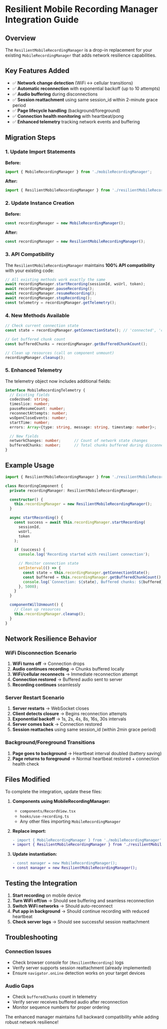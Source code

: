 # Resilient Mobile Recording Manager Integration Guide

## Overview
The `ResilientMobileRecordingManager` is a drop-in replacement for your existing `MobileRecordingManager` that adds network resilience capabilities.

## Key Features Added
- ✅ **Network change detection** (WiFi ↔ cellular transitions)
- ✅ **Automatic reconnection** with exponential backoff (up to 10 attempts)
- ✅ **Audio buffering** during disconnections
- ✅ **Session reattachment** using same session_id within 2-minute grace period
- ✅ **Page lifecycle handling** (background/foreground)
- ✅ **Connection health monitoring** with heartbeat/pong
- ✅ **Enhanced telemetry** tracking network events and buffering

## Migration Steps

### 1. Update Import Statements

**Before:**
```typescript
import { MobileRecordingManager } from './mobileRecordingManager';
```

**After:**
```typescript
import { ResilientMobileRecordingManager } from './resilientMobileRecordingManager';
```

### 2. Update Instance Creation

**Before:**
```typescript
const recordingManager = new MobileRecordingManager();
```

**After:**
```typescript
const recordingManager = new ResilientMobileRecordingManager();
```

### 3. API Compatibility

The `ResilientMobileRecordingManager` maintains **100% API compatibility** with your existing code:

```typescript
// All existing methods work exactly the same
await recordingManager.startRecording(sessionId, wsUrl, token);
await recordingManager.pauseRecording();
await recordingManager.resumeRecording();
await recordingManager.stopRecording();
const telemetry = recordingManager.getTelemetry();
```

### 4. New Methods Available

```typescript
// Check current connection state
const state = recordingManager.getConnectionState(); // 'connected', 'connecting', 'reconnecting', 'disconnected'

// Get buffered chunk count
const bufferedChunks = recordingManager.getBufferedChunkCount();

// Clean up resources (call on component unmount)
recordingManager.cleanup();
```

### 5. Enhanced Telemetry

The telemetry object now includes additional fields:

```typescript
interface MobileRecordingTelemetry {
  // Existing fields
  codecUsed: string;
  timeslice: number;
  pauseResumeCount: number;
  reconnectAttempts: number;
  wsOpenCloseEvents: number;
  startTime: number;
  errors: Array<{type: string, message: string, timestamp: number}>;

  // New fields
  networkChanges: number;      // Count of network state changes
  bufferedChunks: number;      // Total chunks buffered during disconnections
}
```

## Example Usage

```typescript
import { ResilientMobileRecordingManager } from './resilientMobileRecordingManager';

class RecordingComponent {
  private recordingManager: ResilientMobileRecordingManager;

  constructor() {
    this.recordingManager = new ResilientMobileRecordingManager();
  }

  async startRecording() {
    const success = await this.recordingManager.startRecording(
      sessionId,
      wsUrl,
      token
    );

    if (success) {
      console.log('Recording started with resilient connection');

      // Monitor connection state
      setInterval(() => {
        const state = this.recordingManager.getConnectionState();
        const buffered = this.recordingManager.getBufferedChunkCount();
        console.log(`Connection: ${state}, Buffered chunks: ${buffered}`);
      }, 5000);
    }
  }

  componentWillUnmount() {
    // Clean up resources
    this.recordingManager.cleanup();
  }
}
```

## Network Resilience Behavior

### WiFi Disconnection Scenario
1. **WiFi turns off** → Connection drops
2. **Audio continues recording** → Chunks buffered locally
3. **WiFi/cellular reconnects** → Immediate reconnection attempt
4. **Connection restored** → Buffered audio sent to server
5. **Recording continues** seamlessly

### Server Restart Scenario
1. **Server restarts** → WebSocket closes
2. **Client detects closure** → Begins reconnection attempts
3. **Exponential backoff** → 1s, 2s, 4s, 8s, 16s, 30s intervals
4. **Server comes back** → Connection restored
5. **Session reattaches** using same session_id (within 2min grace period)

### Background/Foreground Transitions
1. **Page goes to background** → Heartbeat interval doubled (battery saving)
2. **Page returns to foreground** → Normal heartbeat restored + connection health check

## Files Modified

To complete the integration, update these files:

1. **Components using MobileRecordingManager:**
   - `components/RecordView.tsx`
   - `hooks/use-recording.ts`
   - Any other files importing `MobileRecordingManager`

2. **Replace import:**
   ```diff
   - import { MobileRecordingManager } from './mobileRecordingManager';
   + import { ResilientMobileRecordingManager } from './resilientMobileRecordingManager';
   ```

3. **Update instantiation:**
   ```diff
   - const manager = new MobileRecordingManager();
   + const manager = new ResilientMobileRecordingManager();
   ```

## Testing the Integration

1. **Start recording** on mobile device
2. **Turn WiFi off/on** → Should see buffering and seamless reconnection
3. **Switch WiFi networks** → Should auto-reconnect
4. **Put app in background** → Should continue recording with reduced heartbeat
5. **Check server logs** → Should see successful session reattachment

## Troubleshooting

### Connection Issues
- Check browser console for `[ResilientRecording]` logs
- Verify server supports session reattachment (already implemented)
- Ensure `navigator.onLine` detection works on your target devices

### Audio Gaps
- Check `bufferedChunks` count in telemetry
- Verify server receives buffered audio after reconnection
- Monitor sequence numbers for proper ordering

The enhanced manager maintains full backward compatibility while adding robust network resilience!